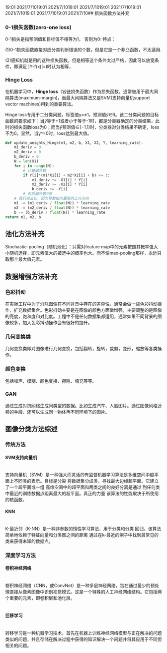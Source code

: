 19:01 2021/7/1019:01 2021/7/1019:01 2021/7/1019:01 2021/7/1019:01 2021/7/1019:01 2021/7/1019:01 2021/7/10## 损失函数方法补充
### 0-1损失函数(zero-one loss)
0-1损失是指预测值和目标值不相等为1， 否则为0:
特点：

(1)0-1损失函数直接对应分类判断错误的个数，但是它是一个非凸函数，不太适用.

(2)感知机就是用的这种损失函数。但是相等这个条件太过严格，因此可以放宽条件，即满足 |Y-f(x)|<t时认为相等，

### Hinge Loss 

在机器学习中，**Hinge loss**（铰链损失函数）作为损失函数，通常被用于最大间隔算法(maximum-margin)，而最大间隔算法又是SVM(支持向量机support vector machines)用到的重要算法。

Hinge loss专用于二分类问题，标签值y=±1，预测值$\hat{y}$∈R。该二分类问题的目标函数的要求如下：当$\hat{y}$等于+1或者小于等于-1时，都是分类器确定的分类结果，此时的损失函数loss为0；而当$\hat{y}$预测值∈(−1,1)时，分类器对分类结果不确定，loss不为0。显然，当y^=0时，loss达到最大值。


```python
def update_weights_Hinge(m1, m2, b, X1, X2, Y, learning_rate):
    m1_deriv = 0
    m2_deriv = 0
    b_deriv = 0
    N = len(X1)
    for i in range(N):
        # 计算偏导数
        if Y[i]*(m1*X1[i] + m2*X2[i] + b) <= 1:
            m1_deriv += -X1[i] * Y[i]
            m2_deriv += -X2[i] * Y[i]
            b_deriv += -Y[i]
        # 否则偏导数为0
    # 我们减去它，因为导数指向最陡的上升方向
    m1 -= (m1_deriv / float(N)) * learning_rate
    m2 -= (m2_deriv / float(N)) * learning_rate
    b -= (b_deriv / float(N)) * learning_rate
return m1, m2, b
```


## 池化方法补充
Stochastic-pooling（随机池化）：只需对feature map中的元素按照其概率值大小随机选择，即元素值大的被选中的概率也大。而不像max-pooling那样，永远只取那个最大值元素。


## 数据增强方法补充

### 色彩抖动

在实际工程中为了消除图像在不同背景中存在的差异性，通常会做一些色彩抖动操作，扩充数据集合。色彩抖动主要是在图像的颜色方面做增强，主要调整的是图像的亮度，饱和度和对比度。工程中不是任何数据集都适用，通常如果不同背景的图像较多，加入色彩抖动操作会有很好的提升。

### 几何变换类

几何变换类即对图像进行几何变换，包括翻转，旋转，裁剪，变形，缩放等各类操作。

### 颜色变换

包括噪声、模糊、颜色变换、擦除、填充等等。

### GAN

通过生成对抗网络生成同类型的数据。比如生成汽车、人脸图片。通过图像风格迁移的手段，还可以生成同一物体再不同环境下的图片。

## 图像分类方法综述

### 传统方法

#### SVM支持向量机<br></br>
支持向量机（SVM）是一种强大而灵活的有监督机器学习算法是多维空间中超平面上不同类的表示。目标是分裂
将数据集分成类，寻找最大边缘超平面。它建立了一个超平面或一组
高维空间中的超平面和两类之间的良好分离是通过
到任何类中最近的训练数据点距离最大的超平面。真正的力量
该算法的性能取决于所使用的核函数。

#### KNN<br></br>
K-最近邻（K-NN）是一种非参数的惰性学习算法，用于分类和分类
回归。该算法简单地依赖于特征向量和分类器之间的距离
通过在k-最近的例子中找到最常见的类来获得未知的数据点。

### 深度学习方法

#### 卷积神经网络<br></br>
卷积神经网络（CNN，或ConvNet）是一种多层神经网络，旨在通过最少的预处理直接从像素图像中识别视觉模式。这是一个特殊的人工神经网络结构。它包括两个重要的元素，即卷积层和池化层。
<br></br>

#### 迁移学习<br></br>
转移学习是一种机器学习技术，首先在机器上训练神经网络模型与正在解决的问题类似的问题，并且存储在解决过程中获得的知识解决一个问题并将其应用于不同但相关的问题。

